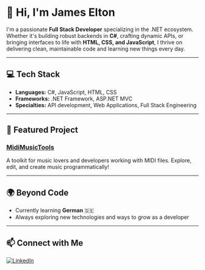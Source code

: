 # 👋 Hi, I'm James Elton

I'm a passionate **Full Stack Developer** specializing in the .NET ecosystem. Whether it's building robust backends in **C#**, crafting dynamic APIs, or bringing interfaces to life with **HTML, CSS, and JavaScript**, I thrive on delivering clean, maintainable code and learning new things every day.

---

## 💻 Tech Stack

- **Languages:** C#, JavaScript, HTML, CSS
- **Frameworks:** .NET Framework, ASP.NET MVC
- **Specialties:** API development, Web Applications, Full Stack Engineering

---

## 🎵 Featured Project

### [MidiMusicTools](https://github.com/Jameselton1/MidiMusicTools)
A toolkit for music lovers and developers working with MIDI files. Explore, edit, and create music programmatically!

---

## 🌍 Beyond Code

- Currently learning **German** 🇩🇪
- Always exploring new technologies and ways to grow as a developer

---

## 📫 Connect with Me

[![LinkedIn](https://img.shields.io/badge/LinkedIn-blue?logo=linkedin&style=flat-square)](https://www.linkedin.com/in/james-elton-093768211/)

